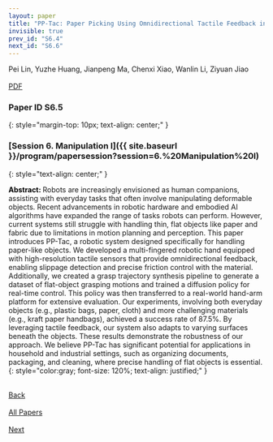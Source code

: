 ```yaml
---
layout: paper
title: "PP-Tac: Paper Picking Using Omnidirectional Tactile Feedback in Dexterous Robotic Hands"
invisible: true
prev_id: "S6.4"
next_id: "S6.6"
---
```

<div class="paper-authors">
  <div class="paper-author-box">
    <div class="paper-author-name">Pei Lin, Yuzhe Huang, Jianpeng Ma, Chenxi Xiao, Wanlin Li, Ziyuan Jiao</div>
    <div class="paper-author-uni"></div>
  </div>
</div>

<div class="paper-pdf-modern">
  <div class="paper-menu-icon">
    <a href="https://www.roboticsproceedings.org/rss25/p143.pdf" title="Download PDF" target="_blank">
      <i class="fa fa-file-pdf-o"></i><br>
      <span class="paper-menu-label">PDF</span>
    </a>
  </div>
</div>

### Paper ID S6.5
{: style="margin-top: 10px; text-align: center;" }

### [Session 6. Manipulation I]({{ site.baseurl }}/program/papersession?session=6.%20Manipulation%20I)
{: style="text-align: center;" }

<b style="color: black;">Abstract: </b>Robots are increasingly envisioned as human companions, assisting with everyday tasks that often involve manipulating deformable objects. Recent advancements in robotic hardware and embodied AI algorithms have expanded the range of tasks robots can perform. However, current systems still struggle with handling thin, flat objects like paper and fabric due to limitations in motion planning and perception. This paper introduces PP-Tac, a robotic system designed specifically for handling paper-like objects. We developed a multi-fingered robotic hand equipped with high-resolution tactile sensors that provide omnidirectional feedback, enabling slippage detection and precise friction control with the material. Additionally, we created a grasp trajectory synthesis pipeline to generate a dataset of flat-object grasping motions and trained a diffusion policy for real-time control. This policy was then transferred to a real-world hand-arm platform for extensive evaluation. Our experiments, involving both everyday objects (e.g., plastic bags, paper, cloth) and more challenging materials (e.g., kraft paper handbags), achieved a success rate of 87.5%. By leveraging tactile feedback, our system also adapts to varying surfaces beneath the objects. These results demonstrate the robustness of our approach. We believe PP-Tac has significant potential for applications in household and industrial settings, such as organizing documents, packaging, and cleaning, where precise handling of flat objects is essential.
{: style="color:gray; font-size: 120%; text-align: justified;" }

<div class="paper-menu">
  <div class="paper-menu-inner">
    <a href="{{ site.baseurl }}/program/papers/S6.4/" title="Previous Paper">
            <div class="paper-menu-icon">
                <i class="fa fa-chevron-left"></i><br>
                <span class="paper-menu-label">Back</span>
            </div>
        </a>
    <a href="{{ site.baseurl }}/program/papers" title="All Papers">
      <div class="paper-menu-icon">
        <i class="fa fa-list"></i><br>
        <span class="paper-menu-label">All Papers</span>
      </div>
    </a>
    <a href="{{ site.baseurl }}/program/papers/S6.6/" title="Next Paper">
            <div class="paper-menu-icon">
                <i class="fa fa-chevron-right"></i><br>
                <span class="paper-menu-label">Next</span>
            </div>
        </a>
  </div>
</div>
